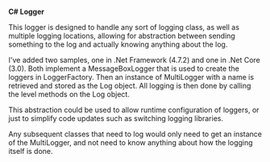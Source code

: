 <b>C# Logger</b>


This logger is designed to handle any sort of logging class, as well as multiple logging locations, allowing for abstraction between sending something to the log and actually knowing anything about the log.

I've added two samples, one in .Net Framework (4.7.2) and one in .Net Core (3.0). Both implement a MessageBoxLogger that is used to create the loggers in LoggerFactory. Then an instance of MultiLogger with a name is retrieved and stored as the Log object. All logging is then done by calling the level methods on the Log object.

This abstraction could be used to allow runtime configuration of loggers, or just to simplify code updates such as switching logging libraries.

Any subsequent classes that need to log would only need to get an instance of the MultiLogger, and not need to know anything about how the logging itself is done.
